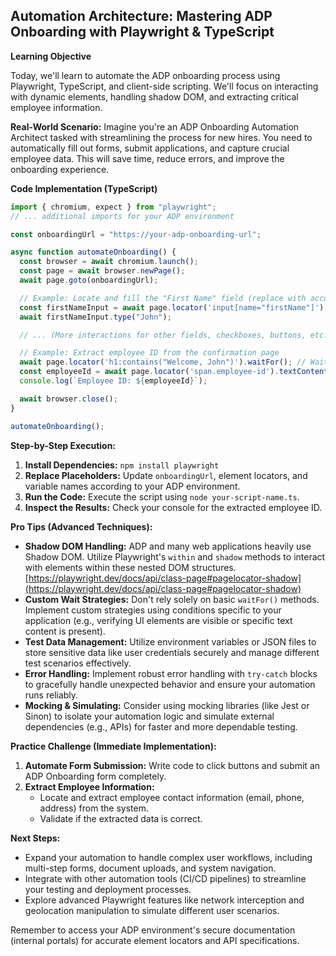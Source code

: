 

## Automation Architecture: Mastering ADP Onboarding with Playwright & TypeScript

**Learning Objective**

Today, we'll learn to automate the ADP onboarding process using Playwright, TypeScript, and client-side scripting. We'll focus on interacting with dynamic elements, handling shadow DOM, and extracting critical employee information.

**Real-World Scenario:** Imagine you're an ADP Onboarding Automation Architect tasked with streamlining the process for new hires. You need to automatically fill out forms, submit applications, and capture crucial employee data. This will save time, reduce errors, and improve the onboarding experience.

**Code Implementation (TypeScript)**

```typescript
import { chromium, expect } from "playwright";
// ... additional imports for your ADP environment

const onboardingUrl = "https://your-adp-onboarding-url";

async function automateOnboarding() {
  const browser = await chromium.launch();
  const page = await browser.newPage();
  await page.goto(onboardingUrl);

  // Example: Locate and fill the "First Name" field (replace with accurate locators)
  const firstNameInput = await page.locator('input[name="firstName"]');
  await firstNameInput.type("John");

  // ... (More interactions for other fields, checkboxes, buttons, etc.)

  // Example: Extract employee ID from the confirmation page
  await page.locator('h1:contains("Welcome, John")').waitFor(); // Wait for successful submission
  const employeeId = await page.locator('span.employee-id').textContent(); 
  console.log(`Employee ID: ${employeeId}`);

  await browser.close();
}

automateOnboarding();
```

**Step-by-Step Execution:**

1. **Install Dependencies:** `npm install playwright`
2. **Replace Placeholders:** Update `onboardingUrl`, element locators, and variable names according to your ADP environment.
3. **Run the Code:** Execute the script using `node your-script-name.ts`.
4. **Inspect the Results:** Check your console for the extracted employee ID.

**Pro Tips (Advanced Techniques):**

* **Shadow DOM Handling:** ADP and many web applications heavily use Shadow DOM. Utilize Playwright's `within` and `shadow` methods to interact with elements within these nested DOM structures. [https://playwright.dev/docs/api/class-page#pagelocator-shadow](https://playwright.dev/docs/api/class-page#pagelocator-shadow)
* **Custom Wait Strategies:** Don't rely solely on basic `waitFor()` methods. Implement custom strategies using conditions specific to your application (e.g., verifying UI elements are visible or specific text content is present).
* **Test Data Management:** Utilize environment variables or JSON files to store sensitive data like user credentials securely and manage different test scenarios effectively.
* **Error Handling:** Implement robust error handling with `try-catch` blocks to gracefully handle unexpected behavior and ensure your automation runs reliably.
* **Mocking & Simulating:** Consider using mocking libraries (like Jest or Sinon) to isolate your automation logic and simulate external dependencies (e.g., APIs) for faster and more dependable testing.

**Practice Challenge (Immediate Implementation):**

1. **Automate Form Submission:**  Write code to click buttons and submit an ADP Onboarding form completely.
2. **Extract Employee Information:** 
    * Locate and extract employee contact information (email, phone, address) from the system.
    * Validate if the extracted data is correct.

**Next Steps:**

* Expand your automation to handle complex user workflows, including multi-step forms, document uploads, and system navigation.
* Integrate with other automation tools (CI/CD pipelines) to streamline your testing and deployment processes.
* Explore advanced Playwright features like network interception and geolocation manipulation to simulate different user scenarios.

Remember to access your ADP environment's secure documentation (internal portals) for accurate element locators and API specifications.



